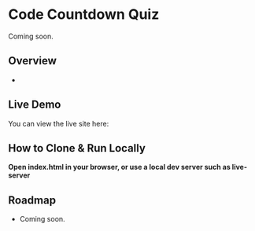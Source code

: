 # Code Countdown Quiz

Coming soon.

## Overview

-   

## Live Demo

You can view the live site here:  


## How to Clone & Run Locally



**Open index.html in your browser, or use a local dev server such as live-server**

## Roadmap

-   Coming soon.


